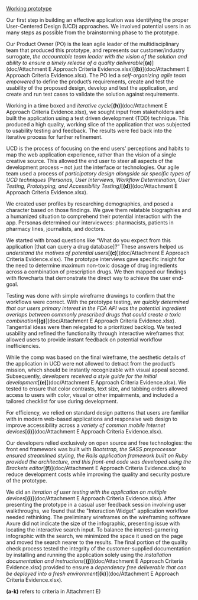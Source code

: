 <a href="http://openfdapool1.ctacdev.com/" target="_blank">Working prototype</a>

Our first step in building an effective application was identifying the proper User-Centered Design (UCD) approaches.  We involved potential users in as many steps as possible from the brainstorming phase to the prototype.  

Our Product Owner (PO) is the lean agile leader of the multidisciplinary team that produced this prototype, and represents our customer/industry surrogate, *the accountable team leader with the vision of the solution and ability to ensure a timely release of a quality deliverable*[**(a)**](doc/Attachment E Approach Criteria Evidence.xlsx)[**(b)**](doc/Attachment E Approach Criteria Evidence.xlsx). The PO led a *self-organizing agile team empowered* to define the product’s requirements, create and test the usability of the proposed design, develop and test the application, and create and run test cases to validate the solution against requirements.

Working in a time boxed and *iterative cycle*[**(h)**](doc/Attachment E Approach Criteria Evidence.xlsx), we sought input from stakeholders and built the application using a test driven development (TDD) technique. This produced a high quality, working slice of the application that was subjected to usability testing and feedback. The results were fed back into the iterative process for further refinement.

UCD is the process of focusing on the end users’ perceptions and habits to map the web application experience, rather than the vision of a single creative source. This allowed the end user to steer all aspects of the development process – not just the interface or technologies. Our agile team used a process of *participatory design alongside six specific types of UCD techniques (Personas, User Interviews, Workflow Determination, User Testing, Prototyping, and Accessibility Testing)*[**(d)**](doc/Attachment E Approach Criteria Evidence.xlsx).  

We created user profiles by researching demographics, and posed a character based on those findings.  We gave them relatable biographies and a humanized situation to comprehend their potential interaction with the app. Personas determined our interviewees: pharmacists, patients in pharmacy lines, journalists, and doctors.

We started with broad questions like “What do you expect from this application [that can query a drug database]?” These answers helped us *understand the motives of potential users*[**(c)**](doc/Attachment E Approach Criteria Evidence.xlsx). The prototype interviews gave specific insight for the need to determine maximum non-toxic dosage of drug ingredients across a combination of prescription drugs. We then mapped our findings with flowcharts that demonstrate the direct way to achieve the user end-goal.  

Testing was done with simple wireframe drawings to confirm that the workflows were correct. With the prototype testing, *we quickly determined that our users primary interest in the FDA API was the potential ingredient overlaps between commonly prescribed drugs that could create a toxic combination*[**(g)**](doc/Attachment E Approach Criteria Evidence.xlsx).  Tangential ideas were then relegated to a prioritized backlog.  We tested usability and refined the functionality through interactive wireframes that allowed users to provide instant feedback on potential workflow inefficiencies.

While the comp was based on the final wireframe, the aesthetic details of the application in UCD were not allowed to detract from the product’s mission, which should be instantly recognizable with visual appeal second.  Subsequently, *developers received a style guide for the initial development*[**(e)**](doc/Attachment E Approach Criteria Evidence.xlsx).  We tested to ensure that color contrasts, text size, and tabbing orders allowed access to users with color, visual or other impairments, and included a tailored checklist for use during development.

For efficiency, we relied on standard design patterns that users are familiar with in modern web-based applications and responsive web design to improve accessibility across a *variety of common mobile Internet devices*[**(i)**](doc/Attachment E Approach Criteria Evidence.xlsx).

Our developers relied exclusively on open source and free technologies: the front end framework was built with *Bootstrap, the SASS preprocessor ensured streamlined styling, the Rails application framework built on Ruby provided the architecture, and this front-end code was developed using the Brackets editor*[**(f)**](doc/Attachment E Approach Criteria Evidence.xlsx) to reduce development costs while improving the quality and security posture of the prototype.

We did an *iteration of user testing with the application on multiple devices*[**(i)**](doc/Attachment E Approach Criteria Evidence.xlsx). After presenting the prototype in a casual user feedback session involving user walkthroughs, we found that the "Interaction Widget" application workflow needed rethinking. The preliminary wireframes on the wireframing software Axure did not indicate the size of the infographic, presenting issue with locating the interactive search input. To balance the interest-garnering infographic with the search, we minimized the space it used on the page and moved the search nearer to the results.  The final portion of the quality check process tested the integrity of the customer-supplied documentation by installing and running the application solely using the *installation documentation and instructions*[**(j)**](doc/Attachment E Approach Criteria Evidence.xlsx) provided to ensure a *dependency free deliverable that can be deployed into a fresh environment*[**(k)**](doc/Attachment E Approach Criteria Evidence.xlsx).

**(a-k)** refers to criteria in Attachment E)
